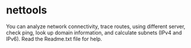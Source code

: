 # nettools
You can analyze network connectivity, trace routes, using different server, check ping, look up domain information, and calculate subnets (IPv4 and IPv6). Read the Readme.txt file for help.

